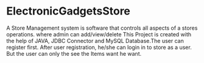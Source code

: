 # ElectronicGadgetsStore
A Store Management system is software that controls all aspects of a stores operations. where admin can add/view/delete This Project is created with the help of JAVA, JDBC Connector and MySQL Database.The user can register first. After user registration, he/she can login in to store as a user. But the user can only the see the Items want he want. 
